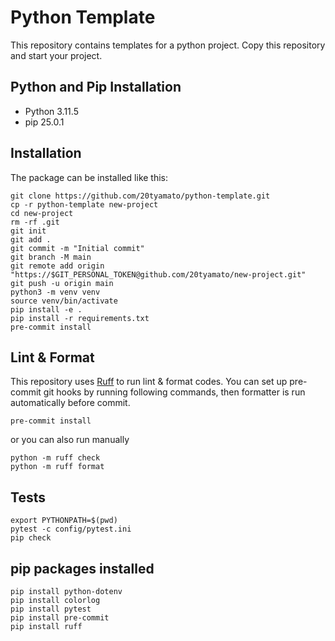 # Python Template

This repository contains templates for a python project. Copy this repository and start your project.

## Python and Pip Installation

- Python 3.11.5
- pip 25.0.1

## Installation

The package can be installed like this:

```shell
git clone https://github.com/20tyamato/python-template.git
cp -r python-template new-project
cd new-project
rm -rf .git
git init
git add .
git commit -m "Initial commit"
git branch -M main
git remote add origin "https://$GIT_PERSONAL_TOKEN@github.com/20tyamato/new-project.git"
git push -u origin main
python3 -m venv venv
source venv/bin/activate
pip install -e .
pip install -r requirements.txt
pre-commit install
```

## Lint & Format

This repository uses [Ruff](https://github.com/astral-sh/ruff) to run lint & format codes.
You can set up pre-commit git hooks by running following commands, then formatter is run automatically before commit.

```console
pre-commit install
```

or you can also run manually

```console
python -m ruff check
python -m ruff format
```

## Tests

```console
export PYTHONPATH=$(pwd)
pytest -c config/pytest.ini
pip check
```

## pip packages installed

```console
pip install python-dotenv
pip install colorlog
pip install pytest
pip install pre-commit
pip install ruff
```
